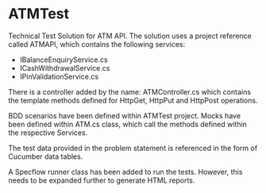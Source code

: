# ATMTest
Technical Test Solution for ATM API. The solution uses a project reference called ATMAPI, which contains the following services:

- IBalanceEnquiryService.cs
- ICashWithdrawalService.cs
- IPinValidationService.cs

There is a controller added by the name: ATMController.cs which contains the template methods defined for HttpGet, HttpPut and HttpPost operations.

BDD scenarios have been defined within ATMTest project. Mocks have been defined within ATM.cs class, which call the methods defined within the respective Services.

The test data provided in the problem statement is referenced in the form of Cucumber data tables.

A Specflow runner class has been added to run the tests. However, this needs to be expanded further to generate HTML reports.


